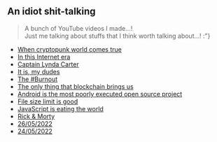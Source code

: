 <!--
cover_image: https://cdn.pixabay.com/photo/2013/07/12/14/46/sketch-148769_1280.png
title: An idiot shit-talking...!
dob: 05/29/2022
author: @HBP
tags: youtube, rust, js, hbp
-->
## An idiot shit-talking

> A bunch of YouTube videos I made...!  
> Just me talking about stuffs that I think worth talking about...! :"}

- [When cryptopunk world comes true](https://youtu.be/o9eQ8m0wl0k)
- [In this Internet era](https://youtu.be/lomplAqZDcE)
- [Captain Lynda Carter](https://youtu.be/BRNMQ4Tc5wU)
- [It is, my dudes](https://youtu.be/udIO4sScIVk)
- [The #Burnout](https://youtu.be/_P7KJGBP6JQ)
- [The only thing that blockchain brings us](https://youtu.be/qRWkcUMW3ec)
- [Android is the most poorly executed open source project](https://youtu.be/PSGhBtjWq50)
- [File size limit is good](https://youtu.be/5gtY_dZCQs8)
- [JavaScript is eating the world](https://youtu.be/VTLud-16qao)
- [Rick & Morty](https://youtu.be/iIgF3zok9yM)
- [26/05/2022](https://youtu.be/lkoLbxaP1sA)
- [24/05/2022](https://youtu.be/TaGrju329aA)
